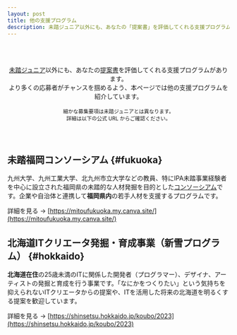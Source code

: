 ```yaml
---
layout: post
title: 他の支援プログラム
description: 未踏ジュニア以外にも、あなたの「提案書」を評価してくれる支援プログラムがあります。より多くの応募者がチャンスを掴めるよう、本ページでは他の支援プログラムを紹介しています。
---
```



<p style="text-align:center; padding: 50px 0px 40px; font-size: 99%;">
  <a href='/about'>未踏ジュニア</a>以外にも、あなたの<a href='download'>提案書</a>を評価してくれる支援プログラムがあります。<br class='ignore-sp'>より多くの応募者がチャンスを掴めるよう、本ページでは他の支援プログラムを紹介しています。<br>
  <br>
  <small>細かな募集要項は未踏ジュニアとは異なります。<br class='ignore-pc'>詳細は以下の公式 URL からご確認ください。</small><br>
</p>

## 未踏福岡コンソーシアム {#fukuoka}
九州大学、九州工業大学、北九州市立大学などの教員、特にIPA未踏事業経験者を中心に設立された福岡県の未踏的な人材発掘を目的とした[コンソーシアム](https://ja.wikipedia.org/wiki/%E3%82%B3%E3%83%B3%E3%82%BD%E3%83%BC%E3%82%B7%E3%82%A2%E3%83%A0)です。企業や自治体と連携して<strong>福岡県内</strong>の若手人材を支援するプログラムです。

詳細を見る → [https://mitoufukuoka.my.canva.site/](https://mitoufukuoka.my.canva.site/)


## 北海道ITクリエータ発掘・育成事業（新雪プログラム）  {#hokkaido}
<strong>北海道在住</strong>の25歳未満のITに関係した開発者（プログラマー）、デザイナ、アーティストの発掘と育成を行う事業です。「なにかをつくりたい」という気持ちを抑えられないITクリエータからの提案や、ITを活用した将来の北海道を明るくする提案を歓迎しています。

詳細を見る → [https://shinsetsu.hokkaido.jp/koubo/2023](https://shinsetsu.hokkaido.jp/koubo/2023)
